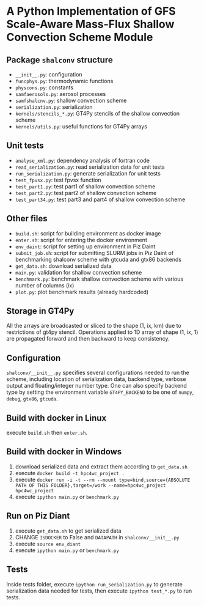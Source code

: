# A Python Implementation of GFS Scale-Aware Mass-Flux Shallow Convection Scheme Module
## Package `shalconv` structure
- `__init__.py`: configuration
- `funcphys.py`: thermodynamic functions
- `physcons.py`: constants
- `samfaerosols.py`: aerosol processes
- `samfshalcnv.py`: shallow convection scheme
- `serialization.py`: serialization
- `kernels/stencils_*.py`: GT4Py stencils of the shallow convection scheme
- `kernels/utils.py`: useful functions for GT4Py arrays

## Unit tests
- `analyse_xml.py`: dependency analysis of fortran code
- `read_serialization.py`: read serialization data for unit tests
- `run_serialization.py`: generate serialization for unit tests
- `test_fpvsx.py`: test fpvsx function
- `test_part1.py`: test part1 of shallow convection scheme
- `test_part2.py`: test part2 of shallow convection scheme
- `test_part34.py`: test part3 and part4 of shallow convection scheme

## Other files
- `build.sh`: script for building environment as docker image
- `enter.sh`: script for entering the docker environment
- `env_daint`: script for setting up environment in Piz Daint
- `submit_job.sh`: script for submitting SLURM jobs in Piz Daint of benchmarking shalconv scheme with gtcuda and gtx86 backends
- `get_data.sh`: download serialized data
- `main.py`: validation for shallow convection scheme
- `benchmark.py`: benchmark shallow convection scheme with various number of columns (ix)
- `plot.py`: plot benchmark results (already hardcoded)

## Storage in GT4Py
All the arrays are broadcasted or sliced to the shape (1, ix, km) due to restrictions of gt4py stencil.
Operations applied to 1D array of shape (1, ix, 1) are propagated forward and then backward to keep consistency.

## Configuration
`shalconv/__init__.py` specifies several configurations needed to run the scheme, including location of serialization data, backend type,
verbose output and floating/integer number type. One can also specify backend type by setting the environment variable `GT4PY_BACKEND` to be
one of `numpy`, `debug`, `gtx86`, `gtcuda`.

## Build with docker in Linux
execute `build.sh` then `enter.sh`.

## Build with docker in Windows
1. download serialized data and extract them according to `get_data.sh`
2. execute `docker build -t hpc4wc_project .`
3. execute `docker run -i -t --rm --mount type=bind,source={ABSOLUTE PATH OF THIS FOLDER},target=/work --name=hpc4wc_project hpc4wc_project`
4. execute `ipython main.py` or `benchmark.py`

## Run on Piz Diant
1. execute `get_data.sh` to get serialized data
2. CHANGE `ISDOCKER` to False and `DATAPATH` in `shalconv/__init__.py`
3. execute `source env_diant`
4. execute `ipython main.py` or `benchmark.py`

## Tests
Inside tests folder, execute `ipython run_serialization.py` to generate serialization
data needed for tests, then execute `ipython test_*.py` to run tests.
